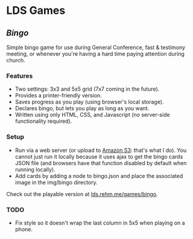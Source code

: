 # LDS Games
## *Bingo*

Simple bingo game for use during General Conference, fast & testimony meeting, or whenever you're having a hard time paying attention during church.

### Features
- Two settings: 3x3 and 5x5 grid (7x7 coming in the future).
- Provides a printer-friendly version.
- Saves progress as you play (using browser's local storage).
- Declares bingo, but lets you play as long as you want.
- Written using only HTML, CSS, and Javascript (no server-side functionality required).

### Setup
- Run via a web server (or upload to [Amazon S3](https://console.aws.amazon.com/s3/home): that's what I do). You cannot just run it locally because it uses ajax to get the bingo cards JSON file (and browsers have that function disabled by default when running locally).
- Add cards by adding a node to bingo.json and place the associated image in the img/bingo directory.

Check out the playable version at [lds.rehm.me/games/bingo](http://lds.rehm.me/games/bingo).

### TODO
- Fix style so it doesn't wrap the last column in 5x5 when playing on a phone.